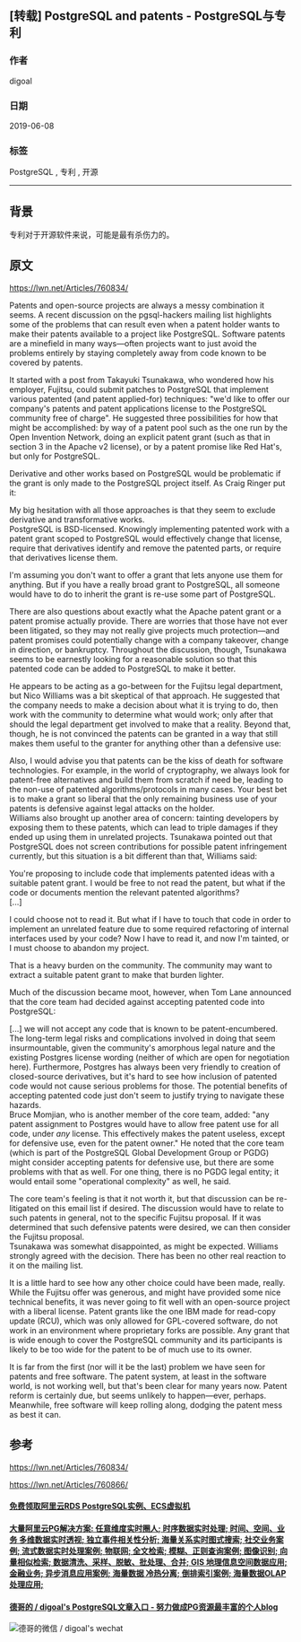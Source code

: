 ## [转载] PostgreSQL and patents - PostgreSQL与专利   
                                                                                                                                                                      
### 作者                                                                                                                                                                      
digoal                                                                                                                                                                      
                                                                                                                                                                      
### 日期                                                                                                                                                                      
2019-06-08                                                                                                                                                                      
                                                                                                                                                                      
### 标签                                                                                                                                                                      
PostgreSQL , 专利 , 开源           
                                                                                     
----                                                                                                                                                                
                                                                                                                                                                  
## 背景    
专利对于开源软件来说，可能是最有杀伤力的。    
  
## 原文    
https://lwn.net/Articles/760834/    
    
Patents and open-source projects are always a messy combination it seems. A recent discussion on the pgsql-hackers mailing list highlights some of the problems that can result even when a patent holder wants to make their patents available to a project like PostgreSQL. Software patents are a minefield in many ways—often projects want to just avoid the problems entirely by staying completely away from code known to be covered by patents.  
  
It started with a post from Takayuki Tsunakawa, who wondered how his employer, Fujitsu, could submit patches to PostgreSQL that implement various patented (and patent applied-for) techniques: "we'd like to offer our company's patents and patent applications license to the PostgreSQL community free of charge". He suggested three possibilities for how that might be accomplished: by way of a patent pool such as the one run by the Open Invention Network, doing an explicit patent grant (such as that in section 3 in the Apache v2 license), or by a patent promise like Red Hat's, but only for PostgreSQL.  
  
Derivative and other works based on PostgreSQL would be problematic if the grant is only made to the PostgreSQL project itself. As Craig Ringer put it:  
  
My big hesitation with all those approaches is that they seem to exclude derivative and transformative works.  
PostgreSQL is BSD-licensed. Knowingly implementing patented work with a patent grant scoped to PostgreSQL would effectively change that license, require that derivatives identify and remove the patented parts, or require that derivatives license them.  
  
I'm assuming you don't want to offer a grant that lets anyone use them for anything. But if you have a really broad grant to PostgreSQL, all someone would have to do to inherit the grant is re-use some part of PostgreSQL.  
  
There are also questions about exactly what the Apache patent grant or a patent promise actually provide. There are worries that those have not ever been litigated, so they may not really give projects much protection—and patent promises could potentially change with a company takeover, change in direction, or bankruptcy. Throughout the discussion, though, Tsunakawa seems to be earnestly looking for a reasonable solution so that this patented code can be added to PostgreSQL to make it better.  
  
He appears to be acting as a go-between for the Fujitsu legal department, but Nico Williams was a bit skeptical of that approach. He suggested that the company needs to make a decision about what it is trying to do, then work with the community to determine what would work; only after that should the legal department get involved to make that a reality. Beyond that, though, he is not convinced the patents can be granted in a way that still makes them useful to the granter for anything other than a defensive use:  
  
Also, I would advise you that patents can be the kiss of death for software technologies. For example, in the world of cryptography, we always look for patent-free alternatives and build them from scratch if need be, leading to the non-use of patented algorithms/protocols in many cases. Your best bet is to make a grant so liberal that the only remaining business use of your patents is defensive against legal attacks on the holder.  
Williams also brought up another area of concern: tainting developers by exposing them to these patents, which can lead to triple damages if they ended up using them in unrelated projects. Tsunakawa pointed out that PostgreSQL does not screen contributions for possible patent infringement currently, but this situation is a bit different than that, Williams said:  
  
You're proposing to include code that implements patented ideas with a suitable patent grant. I would be free to not read the patent, but what if the code or documents mention the relevant patented algorithms?  
[...]  
  
I could choose not to read it. But what if I have to touch that code in order to implement an unrelated feature due to some required refactoring of internal interfaces used by your code? Now I have to read it, and now I'm tainted, or I must choose to abandon my project.  
  
That is a heavy burden on the community. The community may want to extract a suitable patent grant to make that burden lighter.  
  
Much of the discussion became moot, however, when Tom Lane announced that the core team had decided against accepting patented code into PostgreSQL:  
  
[...] we will not accept any code that is known to be patent-encumbered. The long-term legal risks and complications involved in doing that seem insurmountable, given the community's amorphous legal nature and the existing Postgres license wording (neither of which are open for negotiation here). Furthermore, Postgres has always been very friendly to creation of closed-source derivatives, but it's hard to see how inclusion of patented code would not cause serious problems for those. The potential benefits of accepting patented code just don't seem to justify trying to navigate these hazards.  
Bruce Momjian, who is another member of the core team, added: "any patent assignment to Postgres would have to allow free patent use for all code, under _any_ license. This effectively makes the patent useless, except for defensive use, even for the patent owner." He noted that the core team (which is part of the PostgreSQL Global Development Group or PGDG) might consider accepting patents for defensive use, but there are some problems with that as well. For one thing, there is no PGDG legal entity; it would entail some "operational complexity" as well, he said.  
  
The core team's feeling is that it not worth it, but that discussion can be re-litigated on this email list if desired. The discussion would have to relate to such patents in general, not to the specific Fujitsu proposal. If it was determined that such defensive patents were desired, we can then consider the Fujitsu proposal.  
Tsunakawa was somewhat disappointed, as might be expected. Williams strongly agreed with the decision. There has been no other real reaction to it on the mailing list.  
  
It is a little hard to see how any other choice could have been made, really. While the Fujitsu offer was generous, and might have provided some nice technical benefits, it was never going to fit well with an open-source project with a liberal license. Patent grants like the one IBM made for read-copy update (RCU), which was only allowed for GPL-covered software, do not work in an environment where proprietary forks are possible. Any grant that is wide enough to cover the PostgreSQL community and its participants is likely to be too wide for the patent to be of much use to its owner.  
  
It is far from the first (nor will it be the last) problem we have seen for patents and free software. The patent system, at least in the software world, is not working well, but that's been clear for many years now. Patent reform is certainly due, but seems unlikely to happen—ever, perhaps. Meanwhile, free software will keep rolling along, dodging the patent mess as best it can.  
  
## 参考    
https://lwn.net/Articles/760834/  
  
https://lwn.net/Articles/760866/  
  
  
  
  
  
  
  
  
  
  
  
  
  
  
  
  
  
  
  
  
  
  
  
  
  
  
  
  
  
  
  
  
  
  
#### [免费领取阿里云RDS PostgreSQL实例、ECS虚拟机](https://www.aliyun.com/database/postgresqlactivity "57258f76c37864c6e6d23383d05714ea")
  
  
#### [大量阿里云PG解决方案: 任意维度实时圈人; 时序数据实时处理; 时间、空间、业务 多维数据实时透视; 独立事件相关性分析; 海量关系实时图式搜索; 社交业务案例; 流式数据实时处理案例; 物联网; 全文检索; 模糊、正则查询案例; 图像识别; 向量相似检索; 数据清洗、采样、脱敏、批处理、合并; GIS 地理信息空间数据应用; 金融业务; 异步消息应用案例; 海量数据 冷热分离; 倒排索引案例; 海量数据OLAP处理应用;](https://yq.aliyun.com/topic/118 "40cff096e9ed7122c512b35d8561d9c8")
  
  
#### [德哥的 / digoal's PostgreSQL文章入口 - 努力做成PG资源最丰富的个人blog](https://github.com/digoal/blog/blob/master/README.md "22709685feb7cab07d30f30387f0a9ae")
  
  
![德哥的微信 / digoal's wechat](../pic/digoal_weixin.jpg "f7ad92eeba24523fd47a6e1a0e691b59")
  
